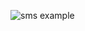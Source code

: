 ![sms example](https://user-images.githubusercontent.com/8932430/149054821-f838430b-9843-4d09-862f-a50a94e73123.png)